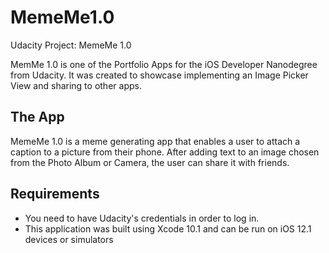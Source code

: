 # MemeMe1.0
Udacity Project: MemeMe 1.0

MemMe 1.0 is one of the Portfolio Apps for the iOS Developer Nanodegree from Udacity. It was created to showcase implementing an Image Picker View and sharing to other apps.

## The App
MemeMe 1.0 is a meme generating app that enables a user to attach a caption to a picture from their phone. After adding text to an image chosen from the Photo Album or Camera, the user can share it with friends.

## Requirements

* You need to have Udacity's credentials in order to log in.
* This application was built using Xcode 10.1 and can be run on iOS 12.1 devices or simulators
